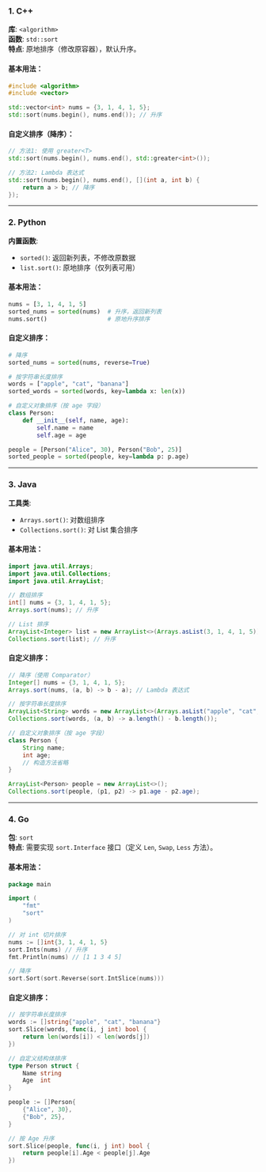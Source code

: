 ### **1. C++**

**库**: `<algorithm>`  
**函数**: `std::sort`  
**特点**: 原地排序（修改原容器），默认升序。

#### 基本用法：

```cpp
#include <algorithm>
#include <vector>

std::vector<int> nums = {3, 1, 4, 1, 5};
std::sort(nums.begin(), nums.end()); // 升序
```

#### 自定义排序（降序）：

```cpp
// 方法1: 使用 greater<T>
std::sort(nums.begin(), nums.end(), std::greater<int>());

// 方法2: Lambda 表达式
std::sort(nums.begin(), nums.end(), [](int a, int b) {
    return a > b; // 降序
});
```

---

### **2. Python**

**内置函数**:

- `sorted()`: 返回新列表，不修改原数据
- `list.sort()`: 原地排序（仅列表可用）

#### 基本用法：

```python
nums = [3, 1, 4, 1, 5]
sorted_nums = sorted(nums)  # 升序，返回新列表
nums.sort()                 # 原地升序排序
```

#### 自定义排序：

```python
# 降序
sorted_nums = sorted(nums, reverse=True)

# 按字符串长度排序
words = ["apple", "cat", "banana"]
sorted_words = sorted(words, key=lambda x: len(x))

# 自定义对象排序（按 age 字段）
class Person:
    def __init__(self, name, age):
        self.name = name
        self.age = age

people = [Person("Alice", 30), Person("Bob", 25)]
sorted_people = sorted(people, key=lambda p: p.age)
```

---

### **3. Java**

**工具类**:

- `Arrays.sort()`: 对数组排序
- `Collections.sort()`: 对 List 集合排序

#### 基本用法：

```java
import java.util.Arrays;
import java.util.Collections;
import java.util.ArrayList;

// 数组排序
int[] nums = {3, 1, 4, 1, 5};
Arrays.sort(nums); // 升序

// List 排序
ArrayList<Integer> list = new ArrayList<>(Arrays.asList(3, 1, 4, 1, 5));
Collections.sort(list); // 升序
```

#### 自定义排序：

```java
// 降序（使用 Comparator）
Integer[] nums = {3, 1, 4, 1, 5};
Arrays.sort(nums, (a, b) -> b - a); // Lambda 表达式

// 按字符串长度排序
ArrayList<String> words = new ArrayList<>(Arrays.asList("apple", "cat", "banana"));
Collections.sort(words, (a, b) -> a.length() - b.length());

// 自定义对象排序（按 age 字段）
class Person {
    String name;
    int age;
    // 构造方法省略
}

ArrayList<Person> people = new ArrayList<>();
Collections.sort(people, (p1, p2) -> p1.age - p2.age);
```

---

### **4. Go**

**包**: `sort`  
**特点**: 需要实现 `sort.Interface` 接口（定义 `Len`, `Swap`, `Less` 方法）。

#### 基本用法：

```go
package main

import (
    "fmt"
    "sort"
)

// 对 int 切片排序
nums := []int{3, 1, 4, 1, 5}
sort.Ints(nums) // 升序
fmt.Println(nums) // [1 1 3 4 5]

// 降序
sort.Sort(sort.Reverse(sort.IntSlice(nums)))
```

#### 自定义排序：

```go
// 按字符串长度排序
words := []string{"apple", "cat", "banana"}
sort.Slice(words, func(i, j int) bool {
    return len(words[i]) < len(words[j])
})

// 自定义结构体排序
type Person struct {
    Name string
    Age  int
}

people := []Person{
    {"Alice", 30},
    {"Bob", 25},
}

// 按 Age 升序
sort.Slice(people, func(i, j int) bool {
    return people[i].Age < people[j].Age
})
```
